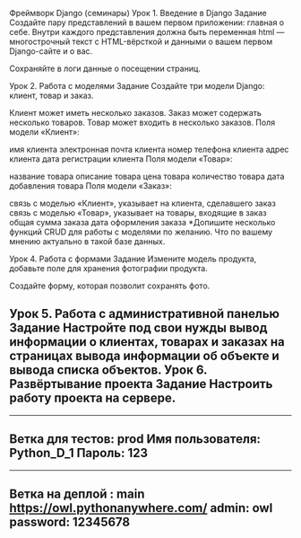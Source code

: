 Фреймворк Django (семинары)
Урок 1. Введение в Django
Задание
Создайте пару представлений в вашем первом приложении:
главная
о себе.
Внутри каждого представления должна быть переменная html — многострочный текст с HTML-вёрсткой и данными о вашем первом Django-сайте и о вас.

Сохраняйте в логи данные о посещении страниц.

Урок 2. Работа с моделями
Задание
Создайте три модели Django: клиент, товар и заказ.

Клиент может иметь несколько заказов.
Заказ может содержать несколько товаров.
Товар может входить в несколько заказов.
Поля модели «Клиент»:

имя клиента
электронная почта клиента
номер телефона клиента
адрес клиента
дата регистрации клиента
Поля модели «Товар»:

название товара
описание товара
цена товара
количество товара
дата добавления товара
Поля модели «Заказ»:

связь с моделью «Клиент», указывает на клиента, сделавшего заказ
связь с моделью «Товар», указывает на товары, входящие в заказ
общая сумма заказа
дата оформления заказа
*Допишите несколько функций CRUD для работы с моделями по желанию. Что по вашему мнению актуально в такой базе данных.

Урок 4. Работа с формами
Задание
Измените модель продукта, добавьте поле для хранения фотографии продукта.

Создайте форму, которая позволит сохранять фото.

Урок 5. Работа с административной панелью
Задание
Настройте под свои нужды вывод информации о
клиентах,
товарах и
заказах на страницах вывода информации об объекте и вывода списка объектов.
Урок 6. Развёртывание проекта
Задание
Настроить работу проекта на сервере.
-------------------------------------
--------------------------------
Ветка для тестов: prod
Имя пользователя: Python_D_1
Пароль: 123
-------------------------------------
--------------------------------
Ветка на деплой : main
https://owl.pythonanywhere.com/
admin: owl
password: 12345678
--------------------------------
